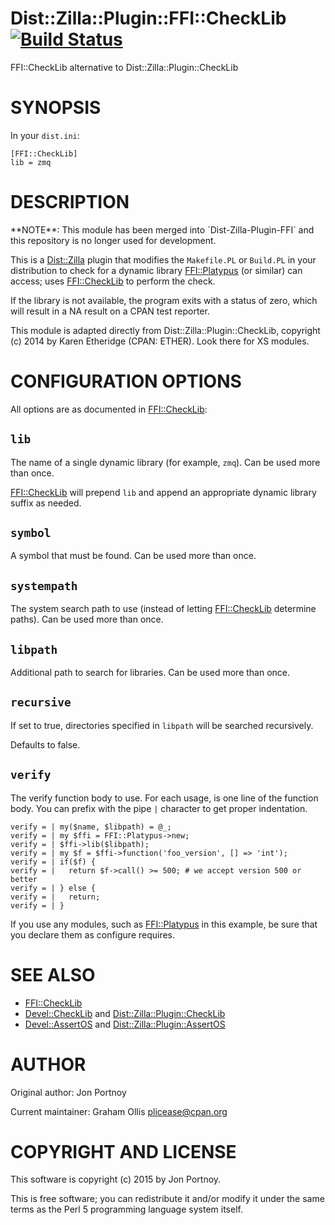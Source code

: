 # Dist::Zilla::Plugin::FFI::CheckLib [![Build Status](https://secure.travis-ci.org/Perl5-FFI/Dist-Zilla-Plugin-FFI-CheckLib.png)](http://travis-ci.org/Perl5-FFI/Dist-Zilla-Plugin-FFI-CheckLib)

FFI::CheckLib alternative to Dist::Zilla::Plugin::CheckLib

# SYNOPSIS

In your `dist.ini`:

    [FFI::CheckLib]
    lib = zmq

# DESCRIPTION

\*\*NOTE\*\*: This module has been merged into \`Dist-Zilla-Plugin-FFI\` and this
repository is no longer used for development.

This is a [Dist::Zilla](https://metacpan.org/pod/Dist::Zilla) plugin that modifies the `Makefile.PL` or
`Build.PL` in your distribution to check for a dynamic library [FFI::Platypus](https://metacpan.org/pod/FFI::Platypus) (or
similar) can access; uses [FFI::CheckLib](https://metacpan.org/pod/FFI::CheckLib) to perform the check.

If the library is not available, the program exits with a status of zero,
which will result in a NA result on a CPAN test reporter.

This module is adapted directly from Dist::Zilla::Plugin::CheckLib, copyright (c) 2014 by Karen Etheridge (CPAN: ETHER).
Look there for XS modules.

# CONFIGURATION OPTIONS

All options are as documented in [FFI::CheckLib](https://metacpan.org/pod/FFI::CheckLib):

## `lib`

The name of a single dynamic library (for example, `zmq`). 
Can be used more than once.

[FFI::CheckLib](https://metacpan.org/pod/FFI::CheckLib) will prepend `lib` and append an appropriate dynamic library
suffix as needed.

## `symbol`

A symbol that must be found. Can be used more than once.

## `systempath`

The system search path to use (instead of letting [FFI::CheckLib](https://metacpan.org/pod/FFI::CheckLib) determine
paths). Can be used more than once.

## `libpath`

Additional path to search for libraries. Can be used more than once.

## `recursive`

If set to true, directories specified in `libpath` will be searched
recursively.

Defaults to false.

## `verify`

The verify function body to use.  For each usage, is one line of the function
body.  You can prefix with the pipe `|` character to get proper indentation.

    verify = | my($name, $libpath) = @_;
    verify = | my $ffi = FFI::Platypus->new;
    verify = | $ffi->lib($libpath);
    verify = | my $f = $ffi->function('foo_version', [] => 'int');
    verify = | if($f) {
    verify = |   return $f->call() >= 500; # we accept version 500 or better
    verify = | } else {
    verify = |   return;
    verify = | }

If you use any modules, such as [FFI::Platypus](https://metacpan.org/pod/FFI::Platypus) in this example, be sure that
you declare them as configure requires.

# SEE ALSO

- [FFI::CheckLib](https://metacpan.org/pod/FFI::CheckLib)
- [Devel::CheckLib](https://metacpan.org/pod/Devel::CheckLib) and [Dist::Zilla::Plugin::CheckLib](https://metacpan.org/pod/Dist::Zilla::Plugin::CheckLib)
- [Devel::AssertOS](https://metacpan.org/pod/Devel::AssertOS) and [Dist::Zilla::Plugin::AssertOS](https://metacpan.org/pod/Dist::Zilla::Plugin::AssertOS)

# AUTHOR

Original author: Jon Portnoy

Current maintainer: Graham Ollis <plicease@cpan.org>

# COPYRIGHT AND LICENSE

This software is copyright (c) 2015 by Jon Portnoy.

This is free software; you can redistribute it and/or modify it under
the same terms as the Perl 5 programming language system itself.
